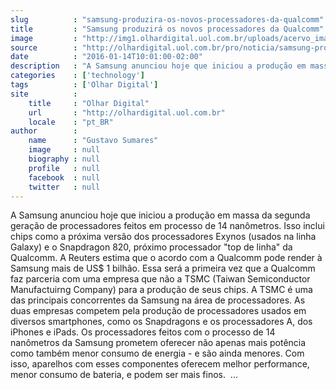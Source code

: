 ```yaml
---
slug          : "samsung-produzira-os-novos-processadores-da-qualcomm"
title         : "Samsung produzirá os novos processadores da Qualcomm"
image         : "http://img1.olhardigital.uol.com.br/uploads/acervo_imagens/2016/01/20160114112056_660_420.jpg"
source        : "http://olhardigital.uol.com.br/pro/noticia/samsung-produzira-os-novos-processadores-da-qualcomm/54372"
date          : "2016-01-14T10:01:00-02:00"
description   : "A Samsung anunciou hoje que iniciou a produção em massa da segunda geração de processadores feitos em processo de 14 nanômetros. Isso inclui chips como a próxima versão dos processadores Exynos (usados na linha Galaxy) e o Snapdragon 820, próximo processador 'top de linha' da Qualcomm. A Reuters estima que o acordo com a Qualcomm pode render à Samsung mais de US$ 1 bilhão. Essa será a primeira vez que a Qualcomm faz parceria com uma empresa que não a TSMC (Taiwan Semiconductor Manufactuirng Company) para a produção de seus chips. A TSMC é uma das principais concorrentes da Samsung na área de processadores. As duas empresas competem pela produção de processadores usados em diversos smartphones, como os Snapdragons e os processadores A, dos iPhones e iPads. Os processadores feitos com o processo de 14 nanômetros da Samsung prometem oferecer não apenas mais potência como também menor consumo de energia - e são ainda menores. Com isso, aparelhos com esses componentes oferecem melhor performance, menor consumo de bateria, e podem ser mais finos.  ..."
categories    : ['technology']
tags          : ['Olhar Digital']
site          :
    title     : "Olhar Digital"
    url       : "http://olhardigital.uol.com.br"
    locale    : "pt_BR"
author        :
    name      : "Gustavo Sumares"
    image     : null
    biography : null
    profile   : null
    facebook  : null
    twitter   : null
---
```


A Samsung anunciou hoje que iniciou a produção em massa da segunda geração de processadores feitos em processo de 14 nanômetros. Isso inclui chips como a próxima versão dos processadores Exynos (usados na linha Galaxy) e o Snapdragon 820, próximo processador "top de linha" da Qualcomm. A Reuters estima que o acordo com a Qualcomm pode render à Samsung mais de US$ 1 bilhão. Essa será a primeira vez que a Qualcomm faz parceria com uma empresa que não a TSMC (Taiwan Semiconductor Manufactuirng Company) para a produção de seus chips. A TSMC é uma das principais concorrentes da Samsung na área de processadores. As duas empresas competem pela produção de processadores usados em diversos smartphones, como os Snapdragons e os processadores A, dos iPhones e iPads. Os processadores feitos com o processo de 14 nanômetros da Samsung prometem oferecer não apenas mais potência como também menor consumo de energia - e são ainda menores. Com isso, aparelhos com esses componentes oferecem melhor performance, menor consumo de bateria, e podem ser mais finos.  ...
